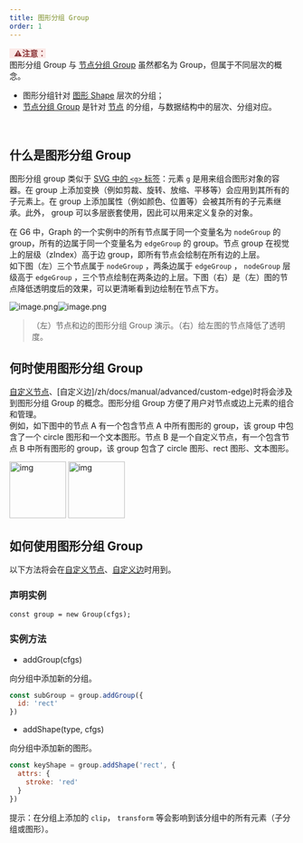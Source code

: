 ```yaml
---
title: 图形分组 Group
order: 1
---
```


<span style="background-color: rgb(251, 233, 231); color: rgb(139, 53, 56)"> &nbsp;&nbsp;⚠️**注意：**</span>
<br />图形分组 Group 与 [节点分组 Group](/zh/docs/manual/middle/nodeGroup) 虽然都名为 Group，但属于不同层次的概念。

- 图形分组针对 [图形 Shape](/zh/docs/manual/middle/keyconcept/shape-keyshape) 层次的分组；
- [节点分组 Group](/zh/docs/manual/middle/nodeGroup) 是针对 [节点](/zh/docs/manual/middle/elements/defaultNode) 的分组，与数据结构中的层次、分组对应。

<br />

## 什么是图形分组 Group
图形分组 group 类似于 [SVG 中的 ](https://developer.mozilla.org/zh-CN/docs/Web/SVG/Element/g)[`<g>`](https://developer.mozilla.org/zh-CN/docs/Web/SVG/Element/g)[ 标签](https://developer.mozilla.org/zh-CN/docs/Web/SVG/Element/g)：元素 `g` 是用来组合图形对象的容器。在 group 上添加变换（例如剪裁、旋转、放缩、平移等）会应用到其所有的子元素上。在 group 上添加属性（例如颜色、位置等）会被其所有的子元素继承。此外， group 可以多层嵌套使用，因此可以用来定义复杂的对象。

在 G6 中，Graph 的一个实例中的所有节点属于同一个变量名为 `nodeGroup` 的 group，所有的边属于同一个变量名为 `edgeGroup` 的 group。节点 group 在视觉上的层级（zIndex）高于边 group，即所有节点会绘制在所有边的上层。<br />如下图（左）三个节点属于 `nodeGroup`  ，两条边属于 `edgeGroup` ， `nodeGroup` 层级高于 `edgeGroup` ，三个节点绘制在两条边的上层。下图（右）是（左）图的节点降低透明度后的效果，可以更清晰看到边绘制在节点下方。<br />

![image.png](https://gw.alipayobjects.com/mdn/rms_f8c6a0/afts/img/A*oqKUSoRWMrcAAAAAAAAAAABkARQnAQ)![image.png](https://gw.alipayobjects.com/mdn/rms_f8c6a0/afts/img/A*cudnTqD-g_4AAAAAAAAAAABkARQnAQ)
> （左）节点和边的图形分组 Group 演示。（右）给左图的节点降低了透明度。


## 何时使用图形分组 Group
[自定义节点](/zh/docs/manual/advanced/custom-node)、[自定义边]/zh/docs/manual/advanced/custom-edge)时将会涉及到图形分组 Group 的概念。图形分组 Group 方便了用户对节点或边上元素的组合和管理。<br />例如，如下图中的节点 A 有一个包含节点 A 中所有图形的 group，该 group 中包含了一个 circle 图形和一个文本图形。节点 B 是一个自定义节点，有一个包含节点 B 中所有图形的 group，该 group 包含了 circle 图形、rect 图形、文本图形。<br />

<img src='https://gw.alipayobjects.com/mdn/rms_f8c6a0/afts/img/A*GnVoSIGkXhsAAAAAAAAAAABkARQnAQ' alt='img' width='100'/>
<img src='https://gw.alipayobjects.com/mdn/rms_f8c6a0/afts/img/A*iQXZTZCX9LEAAAAAAAAAAABkARQnAQ' alt='img' width='100'/>

<br />

## 如何使用图形分组 Group
以下方法将会在[自定义节点](/zh/docs/manual/advanced/custom-node)、[自定义边](/zh/docs/manual/advanced/custom-edge)时用到。

### 声明实例
```
const group = new Group(cfgs);
```

### 实例方法

- addGroup(cfgs)

向分组中添加新的分组。

```javascript
const subGroup = group.addGroup({
  id: 'rect'
})
```

- addShape(type, cfgs)

向分组中添加新的图形。

```javascript
const keyShape = group.addShape('rect', {
  attrs: {
  	stroke: 'red'
  }
})
```


提示：在分组上添加的 `clip`， `transform` 等会影响到该分组中的所有元素（子分组或图形）。

